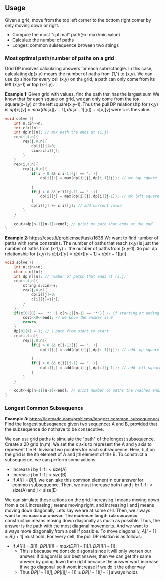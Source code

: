 ## Usage
Given a grid, move from the top left corner to the bottom right corner by only moving down or right.
- Compute the most "optimal" path(Ex: max/min value)
- Calculate the number of paths
- Longest common subsequence between two strings

### Most optimal path/number of paths on a grid
Grid DP involves calculating answers for each subrectangle. In this case, calculating dp(x,y) means the number of paths from (1,1) to (x,y).
We can use dp since for every cell (x,y) on the grid, a path can only come from its left (x,y-1) or top (x-1,y).



**Example 1:** Given grid with values, find the path that has the largest sum
We know that for each square on grid, we can only come from the top square(x-1,y) or the left square(x,y-1). Thus the pull DP relationship for (x,y) is $dp[x][y] = max(dp[x][y-1], dp[x-1][y]) + c[x][y]$ were c is the value. 
```cpp
void solve(){
    int n;cin>>n;
    int c[n][n];
    int dp[n][n]; // max path the ends at (i,j)
    rep(i,0,n){
        rep(j,0,n){
            dp[i][j]=0;
            cin>>c[i][j];
        }
    }
    rep(i,0,n){
        rep(j,0,n){
            if(i > 0 && c[i-1][j] == '.'){
                dp[i][j] = max(dp[i][j],dp[i-1][j]); // mx top square
            
            }
            if(j > 0 && c[i][j-1] == '.'){
                dp[i][j] = max(dp[i][j],dp[i][j-1]); // mx left square
            }
            dp[i][j] += c[i][j]; // add current value
        }
    }
    
    cout<<dp[n-1][n-1]<<endl; // print mx path that ends at the end
}
```
**Example 2:** https://cses.fi/problemset/task/1638 
We want to find number of paths with some constrains. The number of paths that reach (x,y) is just the number of paths from (x-1,y) + the number of paths from (x,y-1). So pull dp relationship for (x,y) is $dp[x][y] = dp[x][y-1] + dp[x-1][y]).$ 
```cpp
void solve(){
    int n;cin>>n;
    char c[n][n];
    int dp[n][n]; // number of paths that ends at (i,j)
    rep(i,0,n){
        string s;cin>>s;
        rep(j,0,n){
            dp[i][j]=0;
            c[i][j]=s[j];
        }
    }
    if(c[0][0] == '*' || c[n-1][n-1] == '*'){ // if starting or ending is blocked
        cout<<0<<endl; // we know the answer is 0
        return;
    }
    dp[0][0] = 1; // 1 path from start to start
    rep(i,0,n){
        rep(j,0,n){
            if(i > 0 && c[i-1][j] == '.'){
                dp[i][j] = add(dp[i][j],dp[i-1][j]); // add top square
            
            }
            if(j > 0 && c[i][j-1] == '.'){
                dp[i][j] = add(dp[i][j],dp[i][j-1]); // add left square
            }    
        }
    }
    
    cout<<dp[n-1][n-1]<<endl; // print number of paths the reaches ending
}

```

### Longest Common Subsequence
**Example 3:** https://leetcode.com/problems/longest-common-subsequence/
Find the longest subsequence given two sequences A and B, provided that the subsequence do not have to be consecutive.

We can use grid paths to simulate the "path" of the longest subsequence. Create a 2D grid (n,m). We set the x axis to represent the A and y axis to represent the B. 
Invision two pointers for each subsequence. Here, (i,j) on the grid is the ith element of A and jth element of the B. To construct a subsequence, we can perform some actions:
- Increase i by 1 if i < size(A)
- Increase j by 1 if j < size(B)
- If $A[i] = B[j]$, we can take this common element in our answer for common subsequence. Then, we must increase both i and j by 1 if i < size(A) and j < size(B)

We can simulate these actions on the grid. Increasing i means moving down from a cell. Increasing j means moving right, and increasing i and j means moving down diagonally.
Lets say we are at some cell. Then, we always want to increase our answer. The maximum length sub sequence construction means moving down diagonally as much as possible. Thus, the answer is the path with the most diagonal movements. And we want to always move diagonally from a cell if possible.
To move diagonally, $A[i+1] = B[j+1]$ must hold.
For every cell, the pull DP relation is as follows:
- If $A[i] != B[j],$ $DP[i][j] = max(DP[i-1][j], DP[i][j-1]);$
    - This is because we dont do diagonal since it will only worsen our answer. If diagonal is our best answer, then we can get the same answer by going down then right because the answer wont increase if we go diagonal, so it wont increase if we do it the other way
    - Thus $DP[i-1][j], DP[i][j-1]) \ge DP[i-1][j-1]$ always holds
 
  
